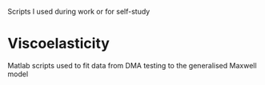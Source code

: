 Scripts I used during work or for self-study
# Viscoelasticity
Matlab scripts used to fit data from DMA testing to the generalised Maxwell model
